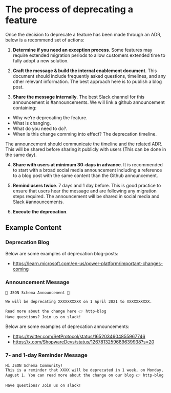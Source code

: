 # The process of deprecating a feature

Once the decision to deprecate a feature has been made through an ADR, below is a recommend set of actions:

1. **Determine if you need an exception process**. Some features may require extended migration periods to allow customers extended time to fully adopt a new solution.

2. **Craft the message & build the internal enablement document**. This document should include frequently asked questions, timelines, and any other relevant information. The best approach here is to publish a blog post.

3. **Share the message internally**. The best Slack channel for this announcement is #announcements. We will link a github announcement containing:
  - Why we’re deprecating the feature.
  - What is changing.
  - What do you need to do?.
  - When is this change comming into effect? The deprecation timeline.

The announcement should communicate the timeline and the related ADR. This will be shared before sharing it publicly with users (This can be done in the same day).

4. **Share with users at minimum 30-days in advance**. It is recommended to start with a broad social media announcement including a reference to a blog post with the same content than the Github announcement. 


5. **Remind users twice**. 7 days and 1 day before. This is good practice to ensure that users hear the message and are following any migration steps required. The announcement will be shared in social media and Slack #announcements.

6. **Execute the deprecation**.

## Example Content

### Deprecation Blog
Below are some examples of deprecation blog-posts: 
 - https://learn.microsoft.com/en-us/power-platform/important-changes-coming

### Announcement Message

    🚨 JSON Schema Announcement 🚨

    We will be deprecating XXXXXXXXXX on 1 April 2021 to XXXXXXXXXX.

    Read more about the change here 👉 http-blog
    Have questions? Join us on slack!


Below are some examples of deprecation announcements:
 - https://twitter.com/SetProtocol/status/1652034604855967746
 - https://x.com/ShopwareDevs/status/1267813259689639938?s=20
 

### 7- and 1-day Reminder Message

    Hi JSON Schema Community!
    This is a reminder that XXXX will be deprecated in 1 week, on Monday, August 1. You can read more about the change on our blog 👉 http-blog

    Have questions? Join us on slack!

